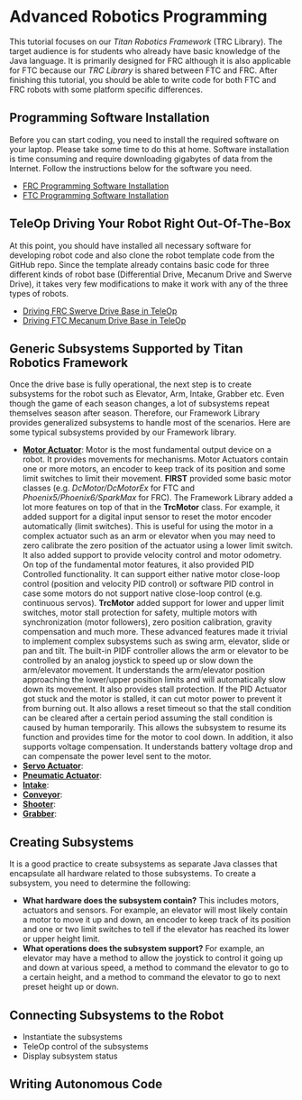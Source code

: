 # Advanced Robotics Programming
This tutorial focuses on our *Titan Robotics Framework* (TRC Library). The target audience is for students who already have basic knowledge of the Java language. It is primarily designed for FRC although it is also applicable for FTC because our *TRC Library* is shared between FTC and FRC. After finishing this tutorial, you should be able to write code for both FTC and FRC robots with some platform specific differences.

## Programming Software Installation
Before you can start coding, you need to install the required software on your laptop. Please take some time to do this at home. Software installation is time consuming and require downloading gigabytes of data from the Internet. Follow the instructions below for the software you need.
* [FRC Programming Software Installation](https://trc492.github.io/pages/FrcProgrammingSoftwareInstallation.html)
* [FTC Programming Software Installation](https://trc492.github.io/pages/FtcProgrammingSoftwareInstallation.html)

## TeleOp Driving Your Robot Right Out-Of-The-Box
At this point, you should have installed all necessary software for developing robot code and also clone the robot template code from the GitHub repo. Since the template already contains basic code for three different kinds of robot base (Differential Drive, Mecanum Drive and Swerve Drive), it takes very few modifications to make it work with any of the three types of robots.

* [Driving FRC Swerve Drive Base in TeleOp](https://trc492.github.io/pages/FrcSwerveTeleOp.html)
* [Driving FTC Mecanum Drive Base in TeleOp](https://trc492.github.io/pages/FtcMecanumTeleOp.html)

## Generic Subsystems Supported by Titan Robotics Framework
Once the drive base is fully operational, the next step is to create subsystems for the robot such as Elevator, Arm, Intake, Grabber etc. Even though the game of each season changes, a lot of subsystems repeat themselves season after season. Therefore, our Framework Library provides generalized subsystems to handle most of the scenarios. Here are some typical subsystems provided by our Framework library.
* **[Motor Actuator](https://trc492.github.io/pages/MotorActuator.html)**: Motor is the most fundamental output device on a robot. It provides movements for mechanisms. Motor Actuators contain one or more motors, an encoder to keep track of its position and some limit switches to limit their movement. **FIRST** provided some basic motor classes (e.g. *DcMotor/DcMotorEx* for FTC and *Phoenix5/Phoenix6/SparkMax* for FRC). The Framework Library added a lot more features on top of that in the **TrcMotor** class. For example, it added support for a digital input sensor to reset the motor encoder automatically (limit switches). This is useful for using the motor in a complex actuator such as an arm or elevator when you may need to zero calibrate the zero position of the actuator using a lower limit switch. It also added support to provide velocity control and motor odometry. On top of the fundamental motor features, it also provided PID Controlled functionality. It can support either native motor close-loop control (position and velocity PID control) or software PID control in case some motors do not support native close-loop control (e.g. continuous servos). **TrcMotor** added support for lower and upper limit switches, motor stall protection for safety, multiple motors with synchronization (motor followers), zero position calibration, gravity compensation and much more. These advanced features made it trivial to implement complex subsystems such as swing arm, elevator, slide or pan and tilt. The built-in PIDF controller allows the arm or elevator to be controlled by an analog joystick to speed up or slow down the arm/elevator movement. It understands the arm/elevator position approaching the lower/upper position limits and will automatically slow down its movement. It also provides stall protection. If the PID Actuator got stuck and the motor is stalled, it can cut motor power to prevent it from burning out. It also allows a reset timeout so that the stall condition can be cleared after a certain period assuming the stall condition is caused by human temporarily. This allows the subsystem to resume its function and provides time for the motor to cool down. In addition, it also supports voltage compensation. It understands battery voltage drop and can compensate the power level sent to the motor.
* **[Servo Actuator](https://trc492.github.io/pages/ServoActuator.html)**:
* **[Pneumatic Actuator](https://trc492.github.io/pages/PneumaticActuator.html)**:
* **[Intake](https://trc492.github.io/pages/Intake.html)**:
* **[Conveyor](https://trc492.github.io/pages/Conveyor.html)**:
* **[Shooter](https://trc492.github.io/pages/Shooter.html)**:
* **[Grabber](https://trc492.github.io/pages/Grabber.html)**:

## Creating Subsystems
It is a good practice to create subsystems as separate Java classes that encapsulate all hardware related to those subsystems. To create a subsystem, you need to determine the following:
* **What hardware does the subsystem contain?** This includes motors, actuators and sensors. For example, an elevator will most likely contain a motor to move it up and down, an encoder to keep track of its position and one or two limit switches to tell if the elevator has reached its lower or upper height limit.
* **What operations does the subsystem support?** For example, an elevator may have a method to allow the joystick to control it going up and down at various speed, a method to command the elevator to go to a certain height, and a method to command the elevator to go to next preset height up or down.

## Connecting Subsystems to the Robot
* Instantiate the subsystems
* TeleOp control of the subsystems
* Display subsystem status

## Writing Autonomous Code
